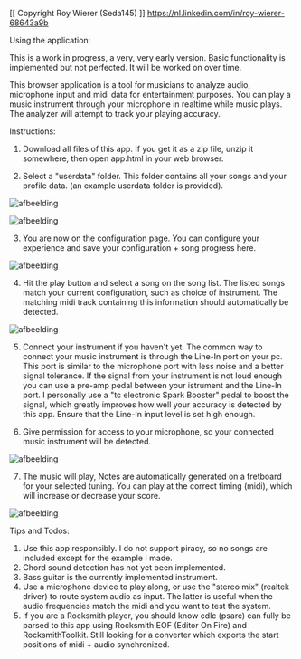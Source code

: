 [[ Copyright Roy Wierer (Seda145) ]]
https://nl.linkedin.com/in/roy-wierer-68643a9b 


Using the application:

This is a work in progress, a very, very early version. Basic functionality is implemented but not perfected. It will be worked on over time. 

This browser application is a tool for musicians to analyze audio, microphone input and midi data for entertainment purposes.
You can play a music instrument through your microphone in realtime while music plays. The analyzer will attempt to track your playing accuracy.


Instructions:

1. Download all files of this app. If you get it as a zip file, unzip it somewhere, then open app.html in your web browser.


2. Select a "userdata" folder. This folder contains all your songs and your profile data. (an example userdata folder is provided).

![afbeelding](https://github.com/Seda145/MeloNade/assets/30213433/7d7fe1c0-4d71-4bd7-b512-decbef62c942)

![afbeelding](https://github.com/Seda145/MeloNade/assets/30213433/b14dfbe8-4a86-4c95-94e3-c18e7df3f935)


3.  You are now on the configuration page. You can configure your experience and save your configuration + song progress here.
   
![afbeelding](https://github.com/Seda145/MeloNade/assets/30213433/517a2d75-8f7c-4477-ae92-632abda84cb6)


4. Hit the play button and select a song on the song list. The listed songs match your current configuration, such as choice of instrument. The matching midi track containing this information should automatically be detected.

![afbeelding](https://github.com/Seda145/MeloNade/assets/30213433/7329294d-ee3b-4b6a-9523-5322ecfab82e)


5. Connect your instrument if you haven't yet. The common way to connect your music instrument is through the Line-In port on your pc. This port is similar to the microphone port with less noise and a better signal tolerance. If the signal from your instrument is not loud enough you can use a pre-amp pedal between your istrument and the Line-In port. I personally use a "tc electronic Spark Booster" pedal to boost the signal, which greatly improves how well your accuracy is detected by this app. Ensure that the Line-In input level is set high enough.


6. Give permission for access to your microphone, so your connected music instrument will be detected. 
   
![afbeelding](https://github.com/Seda145/MeloNade/assets/30213433/a56f15f4-3a7d-43a3-940c-196532e02a71)


7. The music will play, Notes are automatically generated on a fretboard for your selected tuning. You can play at the correct timing (midi), which will increase or decrease your score.
   
![afbeelding](https://github.com/Seda145/MeloNade/assets/30213433/1ee7aa41-897a-45d8-a1db-11d4215e75ad)



Tips and Todos:

1. Use this app responsibly. I do not support piracy, so no songs are included except for the example I made.
2. Chord sound detection has not yet been implemented. 
3. Bass guitar is the currently implemented instrument.
4. Use a microphone device to play along, or use the "stereo mix" (realtek driver) to route system audio as input. The latter is useful when the audio frequencies match the midi and you want to test the system.
6. If you are a Rocksmith player, you should know cdlc (psarc) can fully be parsed to this app using Rocksmith EOF (Editor On Fire) and RocksmithToolkit. Still looking for a converter which exports the start positions of midi + audio synchronized.
